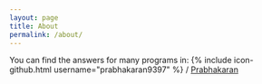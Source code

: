 ```yaml
---
layout: page
title: About
permalink: /about/
---
```


You can find the answers for many programs in:
{% include icon-github.html username="prabhakaran9397" %} /
[Prabhakaran](https://github.com/prabhakaran9397/)
